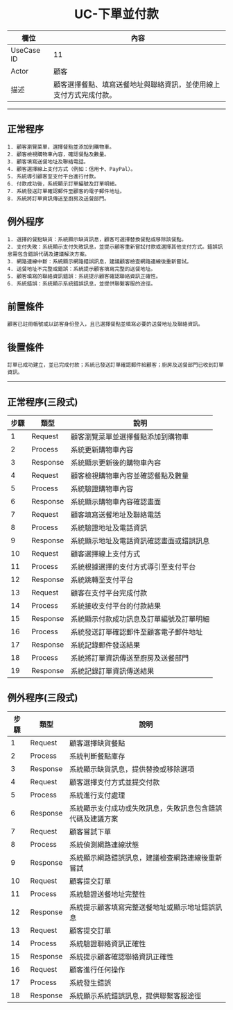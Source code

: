 <h1 align='center'>UC-下單並付款</h1>

| 欄位         | 內容 |
|--------------|------|
| UseCase ID   | 11 |
| Actor        | 顧客 |
| 描述         | 顧客選擇餐點、填寫送餐地址與聯絡資訊，並使用線上支付方式完成付款。 |

---

## 正常程序
```text
1. 顧客瀏覽菜單，選擇餐點並添加到購物車。
2. 顧客檢視購物車內容，確認餐點及數量。
3. 顧客填寫送餐地址及聯絡電話。
4. 顧客選擇線上支付方式（例如：信用卡、PayPal）。
5. 系統導引顧客至支付平台進行付款。
6. 付款成功後，系統顯示訂單編號及訂單明細。
7. 系統發送訂單確認郵件至顧客的電子郵件地址。
8. 系統將訂單資訊傳送至廚房及送餐部門。
```

## 例外程序
```text
1. 選擇的餐點缺貨：系統顯示缺貨訊息，顧客可選擇替換餐點或移除該餐點。
2. 支付失敗：系統顯示支付失敗訊息，並提示顧客重新嘗試付款或選擇其他支付方式。錯誤訊息需包含錯誤代碼及建議解決方案。
3. 網路連線中斷：系統顯示網路錯誤訊息，建議顧客檢查網路連線後重新嘗試。
4. 送餐地址不完整或錯誤：系統提示顧客填寫完整的送餐地址。
5. 顧客填寫的聯絡資訊錯誤：系統提示顧客確認聯絡資訊正確性。
6. 系統錯誤：系統顯示系統錯誤訊息，並提供聯繫客服的途徑。
```

## 前置條件
```text
顧客已註冊帳號或以訪客身份登入，且已選擇餐點並填寫必要的送餐地址及聯絡資訊。

```

## 後置條件
```text
訂單已成功建立，並已完成付款；系統已發送訂單確認郵件給顧客；廚房及送餐部門已收到訂單資訊。

```

---

## 正常程序(三段式)
| 步驟 | 類型 | 說明 |
|------|------|------|
| 1 | Request | 顧客瀏覽菜單並選擇餐點添加到購物車 |
| 2 | Process | 系統更新購物車內容 |
| 3 | Response | 系統顯示更新後的購物車內容 |
| 4 | Request | 顧客檢視購物車內容並確認餐點及數量 |
| 5 | Process | 系統驗證購物車內容 |
| 6 | Response | 系統顯示購物車內容確認畫面 |
| 7 | Request | 顧客填寫送餐地址及聯絡電話 |
| 8 | Process | 系統驗證地址及電話資訊 |
| 9 | Response | 系統顯示地址及電話資訊確認畫面或錯誤訊息 |
| 10 | Request | 顧客選擇線上支付方式 |
| 11 | Process | 系統根據選擇的支付方式導引至支付平台 |
| 12 | Response | 系統跳轉至支付平台 |
| 13 | Request | 顧客在支付平台完成付款 |
| 14 | Process | 系統接收支付平台的付款結果 |
| 15 | Response | 系統顯示付款成功訊息及訂單編號及訂單明細 |
| 16 | Process | 系統發送訂單確認郵件至顧客電子郵件地址 |
| 17 | Response | 系統記錄郵件發送結果 |
| 18 | Process | 系統將訂單資訊傳送至廚房及送餐部門 |
| 19 | Response | 系統記錄訂單資訊傳送結果 |

## 例外程序(三段式)
| 步驟 | 類型 | 說明 |
|------|------|------|
| 1 | Request | 顧客選擇缺貨餐點 |
| 2 | Process | 系統判斷餐點庫存 |
| 3 | Response | 系統顯示缺貨訊息，提供替換或移除選項 |
| 4 | Request | 顧客選擇支付方式並提交付款 |
| 5 | Process | 系統進行支付處理 |
| 6 | Response | 系統顯示支付成功或失敗訊息，失敗訊息包含錯誤代碼及建議方案 |
| 7 | Request | 顧客嘗試下單 |
| 8 | Process | 系統偵測網路連線狀態 |
| 9 | Response | 系統顯示網路錯誤訊息，建議檢查網路連線後重新嘗試 |
| 10 | Request | 顧客提交訂單 |
| 11 | Process | 系統驗證送餐地址完整性 |
| 12 | Response | 系統提示顧客填寫完整送餐地址或顯示地址錯誤訊息 |
| 13 | Request | 顧客提交訂單 |
| 14 | Process | 系統驗證聯絡資訊正確性 |
| 15 | Response | 系統提示顧客確認聯絡資訊正確性 |
| 16 | Request | 顧客進行任何操作 |
| 17 | Process | 系統發生錯誤 |
| 18 | Response | 系統顯示系統錯誤訊息，提供聯繫客服途徑 |
